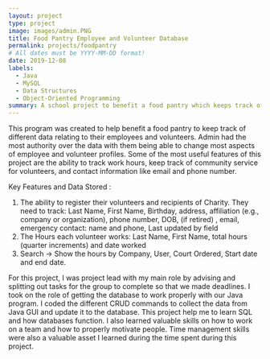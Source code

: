 ```yaml
---
layout: project
type: project
image: images/admin.PNG
title: Food Pantry Employee and Volunteer Database
permalink: projects/foodpantry
# All dates must be YYYY-MM-DD format!
date: 2019-12-08
labels:
  - Java
  - MySQL
  - Data Structures
  - Object-Oriented Programming
summary: A school project to benefit a food pantry which keeps track of employees and volunteers and their work hours.
---
```



This program was created to help benefit a food pantry to keep track of different data relating to their employees and volunteers.  Admin had the most authority over the data with them being able to change most aspects of employee and volunteer profiles.  Some of the most useful features of this project are the ability to track work hours, keep track of community service for volunteers, and contact information like email and phone number. 

Key Features and Data Stored :

1. The ability to register their volunteers and recipients of Charity. They need to track:
       Last Name, First Name, Birthday, address, affiliation (e.g., company or organization), phone number, DOB, (if retired) , email,  emergency contact: name and phone, Last updated by field
2.	The Hours each volunteer works: Last Name, First Name, total hours (quarter increments)  and date worked
3.	Search -> Show the hours by Company, User, Court Ordered, Start date and end date.


For this project, I was project lead with my main role by advising and splitting out tasks for the group to complete so that we made deadlines.  I took on the role of getting the database to work properly with our Java program.  I coded the different CRUD commands to collect the data from Java GUI and update it to the database.  This project help me to learn SQL and how databases function.  I also learned valuable skills on how to work on a team and how to properly motivate people.  Time management skills were also a valuable asset I learned during the time spent during this project.